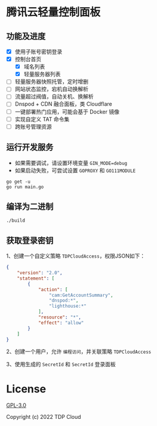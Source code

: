 # 腾讯云轻量控制面板

## 功能及进度

- [x] 使用子账号密钥登录
- [x] 控制台首页
  - [x] 域名列表
  - [x] 轻量服务器列表
- [ ] 轻量服务器快照托管，定时增删
- [ ] 网站状态监控，宕机自动换解析
- [ ] 流量超过阀值，自动关机、换解析
- [ ] Dnspod + CDN 融合面板，类 Cloudflare
- [ ] 一键部署热门应用，可能会基于 Docker 镜像
- [ ] 实现自定义 TAT 命令集
- [ ] 跨账号管理资源

## 运行开发服务

- 如果需要调试，请设置环境变量 `GIN_MODE=debug`
- 如果启动失败，可尝试设置 `GOPROXY` 和 `GO111MODULE`

```shell
go get -u
go run main.go
```

## 编译为二进制

```shell
./build
```

## 获取登录密钥

1、创建一个自定义策略 `TDPCloudAccess`，权限JSON如下：

```json
{
    "version": "2.0",
    "statement": [
        {
            "action": [
                "cam:GetAccountSummary",
                "dnspod:*",
                "lighthouse:*"
            ],
            "resource": "*",
            "effect": "allow"
        }
    ]
}
```

2、创建一个用户，允许 `编程访问`，并关联策略 `TDPCloudAccess`

3、使用生成的 `SecretId` 和 `SecretId` 登录面板

# License

[GPL-3.0](https://opensource.org/licenses/GPL-3.0)

Copyright (c) 2022 TDP Cloud
